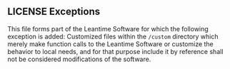 ## LICENSE Exceptions ##

This file forms part of the Leantime Software for which the following exception is added: Customized files within the
`/custom` directory which merely make function calls to the Leantime Software or customize the behavior to local needs,
and for that purpose include it by reference shall not be considered modifications of the software.
